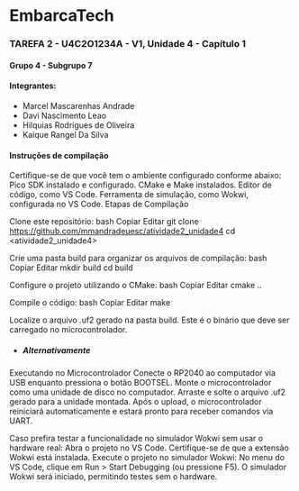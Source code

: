 # EmbarcaTech   
### TAREFA 2 - U4C2O1234A - V1, Unidade 4 - Capítulo 1
#### Grupo 4 - Subgrupo 7
#### Integrantes:
* Marcel Mascarenhas Andrade
* Davi Nascimento Leao
* Hilquias Rodrigues de Oliveira
* Kaique Rangel Da Silva



#### Instruções de compilação
Certifique-se de que você tem o ambiente configurado conforme abaixo:
Pico SDK instalado e configurado.
CMake e Make instalados.
Editor de código, como VS Code.
Ferramenta de simulação, como Wokwi, configurada no VS Code.
Etapas de Compilação

Clone este repositório:
bash
Copiar
Editar
git clone <https://github.com/mmandradeuesc/atividade2_unidade4>
cd <atividade2_unidade4>

Crie uma pasta build para organizar os arquivos de compilação:
bash
Copiar
Editar
mkdir build
cd build

Configure o projeto utilizando o CMake:
bash
Copiar
Editar
cmake ..

Compile o código:
bash
Copiar
Editar
make

Localize o arquivo .uf2 gerado na pasta build. Este é o binário que deve ser carregado no microcontrolador.

* ##### Alternativamente

Executando no Microcontrolador
Conecte o RP2040 ao computador via USB enquanto pressiona o botão BOOTSEL.
Monte o microcontrolador como uma unidade de disco no computador.
Arraste e solte o arquivo .uf2 gerado para a unidade montada.
Após o upload, o microcontrolador reiniciará automaticamente e estará pronto para receber comandos via UART.

Caso prefira testar a funcionalidade no simulador Wokwi sem usar o hardware real:
Abra o projeto no VS Code.
Certifique-se de que a extensão Wokwi está instalada.
Execute o projeto no simulador Wokwi:
No menu do VS Code, clique em Run > Start Debugging (ou pressione F5).
O simulador Wokwi será iniciado, permitindo testes sem o hardware.
